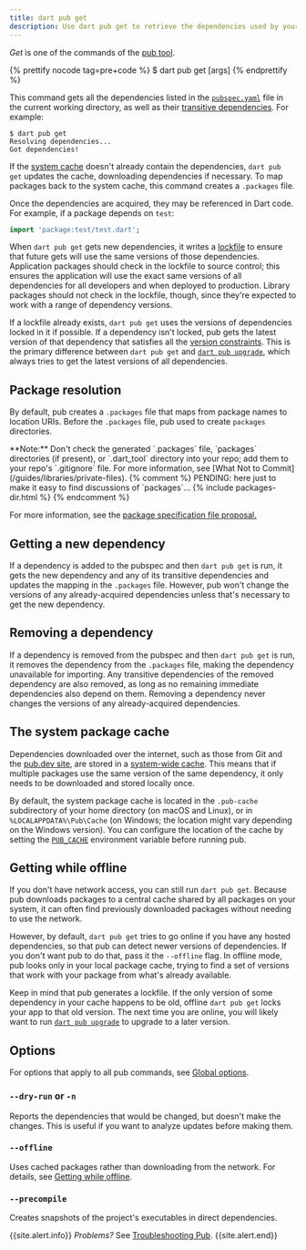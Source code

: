 ```yaml
---
title: dart pub get
description: Use dart pub get to retrieve the dependencies used by your Dart application.
---
```


_Get_ is one of the commands of the [pub tool](/tools/pub/cmd).

{% prettify nocode tag=pre+code %}
$ dart pub get [args]
{% endprettify %}

This command gets all the dependencies listed in the
[`pubspec.yaml`](/tools/pub/pubspec) file in the current working
directory, as well as their
[transitive dependencies](/tools/pub/glossary#transitive-dependency).
For example:

```terminal
$ dart pub get
Resolving dependencies...
Got dependencies!
```

If the [system cache](/tools/pub/glossary#system-cache)
doesn't already contain the dependencies, `dart pub get`
updates the cache,
downloading dependencies if necessary.
To map packages back to the system cache,
this command creates a `.packages` file.

Once the dependencies are acquired, they may be referenced in Dart code.
For example, if a package depends on `test`:

```dart
import 'package:test/test.dart';
```

When `dart pub get` gets new dependencies, it writes a
[lockfile](/tools/pub/glossary#lockfile) to ensure that future
gets will use the same versions of those dependencies.
Application packages should check in the lockfile to source control;
this ensures the application will use the exact same versions
of all dependencies for all developers and when deployed to production.
Library packages should not check in the lockfile, though, since they're
expected to work with a range of dependency versions.

If a lockfile already exists, `dart pub get` uses the versions of dependencies
locked in it if possible. If a dependency isn't locked, pub gets the
latest version of that dependency that satisfies all the [version
constraints](/tools/pub/glossary#version-constraint).
This is the primary difference between `dart pub get` and
[`dart pub upgrade`](/tools/pub/cmd/pub-upgrade), which always tries to
get the latest versions of all dependencies.

## Package resolution

By default, pub creates a `.packages` file
that maps from package names to location URIs.
Before the `.packages` file, pub used to create `packages` directories.

<aside class="alert alert-info" markdown="1">
**Note:** Don't check the generated `.packages` file,
`packages` directories (if present), or
`.dart_tool` directory into your repo;
add them to your repo's `.gitignore` file.
For more information, see
[What Not to Commit](/guides/libraries/private-files).
{% comment %}
PENDING: here just to make it easy to find discussions of `packages`...
{% include packages-dir.html %}
{% endcomment %}
</aside>

For more information, see the
[package specification file proposal.](https://github.com/lrhn/dep-pkgspec/blob/master/DEP-pkgspec.md#proposal)


## Getting a new dependency

If a dependency is added to the pubspec and then `dart pub get` is run,
it gets the new dependency and any of its transitive dependencies and
updates the mapping in the `.packages` file.
However, pub won't change the versions of any already-acquired
dependencies unless that's necessary to get the new dependency.


## Removing a dependency

If a dependency is removed from the pubspec and then `dart pub get` is run,
it removes the dependency from the `.packages` file,
making the dependency unavailable for importing.
Any transitive dependencies of the removed dependency are also removed,
as long as no remaining immediate dependencies also depend on them.
Removing a dependency never changes the versions of any
already-acquired dependencies.


## The system package cache

Dependencies downloaded over the internet, such as those from Git and the
[pub.dev site]({{site.pub}}), are stored in a
[system-wide cache](/tools/pub/glossary#system-cache).
This means that if multiple packages use the same version of the
same dependency, it only needs to be
downloaded and stored locally once.

By default, the system package cache is located in the `.pub-cache`
subdirectory of your home directory (on macOS and Linux),
or in `%LOCALAPPDATA%\Pub\Cache` (on Windows;
the location might vary depending on the Windows version).
You can configure the location of the cache by setting the
[`PUB_CACHE`](/tools/pub/environment-variables)
environment variable before running pub.


## Getting while offline

If you don't have network access, you can still run `dart pub get`.
Because pub downloads packages to a central cache shared by all packages
on your system, it can often find previously downloaded packages
without needing to use the network.

However, by default, `dart pub get` tries to go online if you
have any hosted dependencies,
so that pub can detect newer versions of dependencies.
If you don't want pub to do that, pass it the `--offline` flag.
In offline mode, pub looks only in your local package cache,
trying to find a set of versions that work with your package from what's already
available.

Keep in mind that pub generates a lockfile. If the
only version of some dependency in your cache happens to be old,
offline `dart pub get` locks your app to that old version.
The next time you are online, you will likely want to
run [`dart pub upgrade`](/tools/pub/cmd/pub-upgrade) to upgrade to a later version.


## Options

For options that apply to all pub commands, see
[Global options](/tools/pub/cmd#global-options).

### `--dry-run` or `-n`

Reports the dependencies that would be changed,
but doesn't make the changes. This is useful if you
want to analyze updates before making them.

### `--offline`

Uses cached packages rather than downloading
from the network.
For details, see [Getting while offline](#getting-while-offline).

### `--precompile`

Creates snapshots of the
project's executables in direct dependencies.

{{site.alert.info}}
  *Problems?*
  See [Troubleshooting Pub](/tools/pub/troubleshoot).
{{site.alert.end}}
